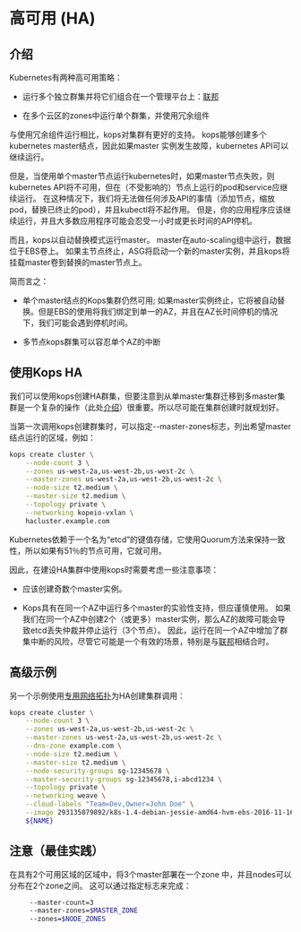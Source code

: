 # 高可用 (HA)

## 介绍

Kubernetes有两种高可用策略：

- 运行多个独立群集并将它们组合在一个管理平台上：[联邦](https://kubernetes.io/docs/user-guide/federation/)


- 在多个云区的zones中运行单个群集，并使用冗余组件

与使用冗余组件运行相比，kops对集群有更好的支持。 kops能够创建多个kubernetes master结点，因此如果master 实例发生故障，kubernetes API可以继续运行。

但是，当使用单个master节点运行kubernetes时，如果master节点失败，则kubernetes API将不可用，但在（不受影响的）节点上运行的pod和service应继续运行。 在这种情况下，我们将无法做任何涉及API的事情（添加节点，缩放pod，替换已终止的pod），并且kubectl将不起作用。 但是，你的应用程序应该继续运行，并且大多数应用程序可能会忍受一小时或更长时间的API停机。

而且，kops以自动替换模式运行master。 master在auto-scaling组中运行，数据位于EBS卷上。 如果主节点终止，ASG将启动一个新的master实例，并且kops将挂载master卷到替换的master节点上。

简而言之：

- 单个master结点的Kops集群仍然可用; 如果master实例终止，它将被自动替换。但是EBS的使用将我们绑定到单一的AZ，并且在AZ长时间停机的情况下，我们可能会遇到停机时间。


- 多节点kops群集可以容忍单个AZ的中断

## 使用Kops HA

我们可以使用kops创建HA群集，但要注意到从单master集群迁移到多master集群是一个复杂的操作（此处[介绍](https://github.com/kubernetes/kops/blob/master/docs/single-to-multi-master.md)）很重要。所以尽可能在集群创建时就规划好。

当第一次调用kops创建群集时，可以指定--master-zones标志，列出希望master结点运行的区域，例如：

```bash
kops create cluster \
    --node-count 3 \
    --zones us-west-2a,us-west-2b,us-west-2c \
    --master-zones us-west-2a,us-west-2b,us-west-2c \
    --node-size t2.medium \
    --master-size t2.medium \
    --topology private \
    --networking kopeio-vxlan \
    hacluster.example.com
```

Kubernetes依赖于一个名为“etcd”的键值存储，它使用Quorum方法来保持一致性，所以如果有51％的节点可用，它就可用。

因此，在建设HA集群中使用kops时需要考虑一些注意事项：

- 应该创建奇数个master实例。


- Kops具有在同一个AZ中运行多个master的实验性支持，但应谨慎使用。 如果我们在同一个AZ中创建2个（或更多）master实例，那么AZ的故障可能会导致etcd丢失仲裁并停止运行（3个节点）。 因此，运行在同一个AZ中增加了群集中断的风险，尽管它可能是一个有效的场景，特别是与[联邦](https://kubernetes.io/docs/user-guide/federation/)相结合时。

## 高级示例

另一个示例使用[专用网络拓扑](https://github.com/kubernetes/kops/blob/master/docs/topology.md)为HA创建集群调用：

```bash
kops create cluster \
    --node-count 3 \
    --zones us-west-2a,us-west-2b,us-west-2c \
    --master-zones us-west-2a,us-west-2b,us-west-2c \
    --dns-zone example.com \
    --node-size t2.medium \
    --master-size t2.medium \
    --node-security-groups sg-12345678 \
    --master-security-groups sg-12345678,i-abcd1234 \
    --topology private \
    --networking weave \
    --cloud-labels "Team=Dev,Owner=John Doe" \
    --image 293135079892/k8s-1.4-debian-jessie-amd64-hvm-ebs-2016-11-16 \
    ${NAME}
```

## 注意（最佳实践）

在具有2个可用区域的区域中，将3个master部署在一个zone 中，并且nodes可以分布在2个zone之间。 这可以通过指定标志来完成：

```bash
     --master-count=3
     --master-zones=$MASTER_ZONE
     --zones=$NODE_ZONES
```